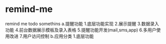 # remind-me
remind me todo somethins
a.提醒功能
	1.底层功能实现
	2.展示提醒
	3.数据录入功能
	4.前台数据展示模板及录入表格
	5.提醒功能开发(mail,sms,app)
	6.多用户使用改进
	7.用户访问控制
b.应用分类
	1.底层功能
